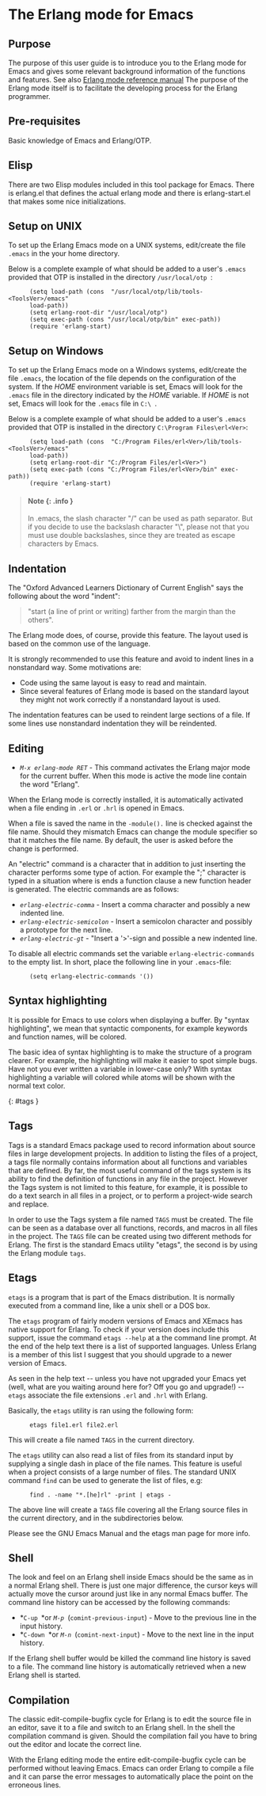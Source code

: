 <!--
%CopyrightBegin%

Copyright Ericsson AB 2023. All Rights Reserved.

Licensed under the Apache License, Version 2.0 (the "License");
you may not use this file except in compliance with the License.
You may obtain a copy of the License at

    http://www.apache.org/licenses/LICENSE-2.0

Unless required by applicable law or agreed to in writing, software
distributed under the License is distributed on an "AS IS" BASIS,
WITHOUT WARRANTIES OR CONDITIONS OF ANY KIND, either express or implied.
See the License for the specific language governing permissions and
limitations under the License.

%CopyrightEnd%
-->
# The Erlang mode for Emacs

## Purpose

The purpose of this user guide is to introduce you to the Erlang mode for Emacs
and gives some relevant background information of the functions and features.
See also [Erlang mode reference manual](`m:erlang.el`) The purpose of the Erlang
mode itself is to facilitate the developing process for the Erlang programmer.

## Pre-requisites

Basic knowledge of Emacs and Erlang/OTP.

## Elisp

There are two Elisp modules included in this tool package for Emacs. There is
erlang.el that defines the actual erlang mode and there is erlang-start.el that
makes some nice initializations.

## Setup on UNIX

To set up the Erlang Emacs mode on a UNIX systems, edit/create the file `.emacs`
in the your home directory.

Below is a complete example of what should be added to a user's `.emacs`
provided that OTP is installed in the directory `/usr/local/otp `:

```text
      (setq load-path (cons  "/usr/local/otp/lib/tools-<ToolsVer>/emacs"
      load-path))
      (setq erlang-root-dir "/usr/local/otp")
      (setq exec-path (cons "/usr/local/otp/bin" exec-path))
      (require 'erlang-start)
```

## Setup on Windows

To set up the Erlang Emacs mode on a Windows systems, edit/create the file
`.emacs`, the location of the file depends on the configuration of the system.
If the _HOME_ environment variable is set, Emacs will look for the `.emacs` file
in the directory indicated by the _HOME_ variable. If _HOME_ is not set, Emacs
will look for the `.emacs` file in `C:\ `.

Below is a complete example of what should be added to a user's `.emacs`
provided that OTP is installed in the directory `C:\Program Files\erl<Ver>`:

```text
      (setq load-path (cons  "C:/Program Files/erl<Ver>/lib/tools-<ToolsVer>/emacs"
      load-path))
      (setq erlang-root-dir "C:/Program Files/erl<Ver>")
      (setq exec-path (cons "C:/Program Files/erl<Ver>/bin" exec-path))
      (require 'erlang-start)
```

> #### Note {: .info }
>
> In .emacs, the slash character "/" can be used as path separator. But if you
> decide to use the backslash character "\\", please not that you must use
> double backslashes, since they are treated as escape characters by Emacs.

## Indentation

The "Oxford Advanced Learners Dictionary of Current English" says the following
about the word "indent":

> "start (a line of print or writing) farther from the margin than the others".

The Erlang mode does, of course, provide this feature. The layout used is based
on the common use of the language.

It is strongly recommended to use this feature and avoid to indent lines in a
nonstandard way. Some motivations are:

- Code using the same layout is easy to read and maintain.
- Since several features of Erlang mode is based on the standard layout they
  might not work correctly if a nonstandard layout is used.

The indentation features can be used to reindent large sections of a file. If
some lines use nonstandard indentation they will be reindented.

## Editing

- _`M-x erlang-mode RET`_ \- This command activates the Erlang major mode for
  the current buffer. When this mode is active the mode line contain the word
  "Erlang".

When the Erlang mode is correctly installed, it is automatically activated when
a file ending in `.erl` or `.hrl` is opened in Emacs.

When a file is saved the name in the `-module().` line is checked against the
file name. Should they mismatch Emacs can change the module specifier so that it
matches the file name. By default, the user is asked before the change is
performed.

An "electric" command is a character that in addition to just inserting the
character performs some type of action. For example the ";" character is typed
in a situation where is ends a function clause a new function header is
generated. The electric commands are as follows:

- _`erlang-electric-comma`_ \- Insert a comma character and possibly a new
  indented line.
- _`erlang-electric-semicolon`_ \- Insert a semicolon character and possibly a
  prototype for the next line.
- _`erlang-electric-gt`_ \- "Insert a '>'-sign and possible a new indented line.

To disable all electric commands set the variable `erlang-electric-commands` to
the empty list. In short, place the following line in your `.emacs`\-file:

```text
      (setq erlang-electric-commands '())
```

## Syntax highlighting

It is possible for Emacs to use colors when displaying a buffer. By "syntax
highlighting", we mean that syntactic components, for example keywords and
function names, will be colored.

The basic idea of syntax highlighting is to make the structure of a program
clearer. For example, the highlighting will make it easier to spot simple bugs.
Have not you ever written a variable in lower-case only? With syntax
highlighting a variable will colored while atoms will be shown with the normal
text color.

[](){: #tags }

## Tags

Tags is a standard Emacs package used to record information about source files
in large development projects. In addition to listing the files of a project, a
tags file normally contains information about all functions and variables that
are defined. By far, the most useful command of the tags system is its ability
to find the definition of functions in any file in the project. However the Tags
system is not limited to this feature, for example, it is possible to do a text
search in all files in a project, or to perform a project-wide search and
replace.

In order to use the Tags system a file named `TAGS` must be created. The file
can be seen as a database over all functions, records, and macros in all files
in the project. The `TAGS` file can be created using two different methods for
Erlang. The first is the standard Emacs utility "etags", the second is by using
the Erlang module `tags`.

## Etags

`etags` is a program that is part of the Emacs distribution. It is normally
executed from a command line, like a unix shell or a DOS box.

The `etags` program of fairly modern versions of Emacs and XEmacs has native
support for Erlang. To check if your version does include this support, issue
the command `etags --help` at a the command line prompt. At the end of the help
text there is a list of supported languages. Unless Erlang is a member of this
list I suggest that you should upgrade to a newer version of Emacs.

As seen in the help text -- unless you have not upgraded your Emacs yet (well,
what are you waiting around here for? Off you go and upgrade\!) -- `etags`
associate the file extensions `.erl` and `.hrl` with Erlang.

Basically, the `etags` utility is ran using the following form:

```text
      etags file1.erl file2.erl
```

This will create a file named `TAGS` in the current directory.

The `etags` utility can also read a list of files from its standard input by
supplying a single dash in place of the file names. This feature is useful when
a project consists of a large number of files. The standard UNIX command `find`
can be used to generate the list of files, e.g:

```text
      find . -name "*.[he]rl" -print | etags -
```

The above line will create a `TAGS` file covering all the Erlang source files in
the current directory, and in the subdirectories below.

Please see the GNU Emacs Manual and the etags man page for more info.

## Shell

The look and feel on an Erlang shell inside Emacs should be the same as in a
normal Erlang shell. There is just one major difference, the cursor keys will
actually move the cursor around just like in any normal Emacs buffer. The
command line history can be accessed by the following commands:

- *`C-up `*or _`M-p `_(`comint-previous-input`) - Move to the previous line in
  the input history.
- *`C-down `*or _`M-n `_(`comint-next-input`) - Move to the next line in the
  input history.

If the Erlang shell buffer would be killed the command line history is saved to
a file. The command line history is automatically retrieved when a new Erlang
shell is started.

## Compilation

The classic edit-compile-bugfix cycle for Erlang is to edit the source file in
an editor, save it to a file and switch to an Erlang shell. In the shell the
compilation command is given. Should the compilation fail you have to bring out
the editor and locate the correct line.

With the Erlang editing mode the entire edit-compile-bugfix cycle can be
performed without leaving Emacs. Emacs can order Erlang to compile a file and it
can parse the error messages to automatically place the point on the erroneous
lines.
